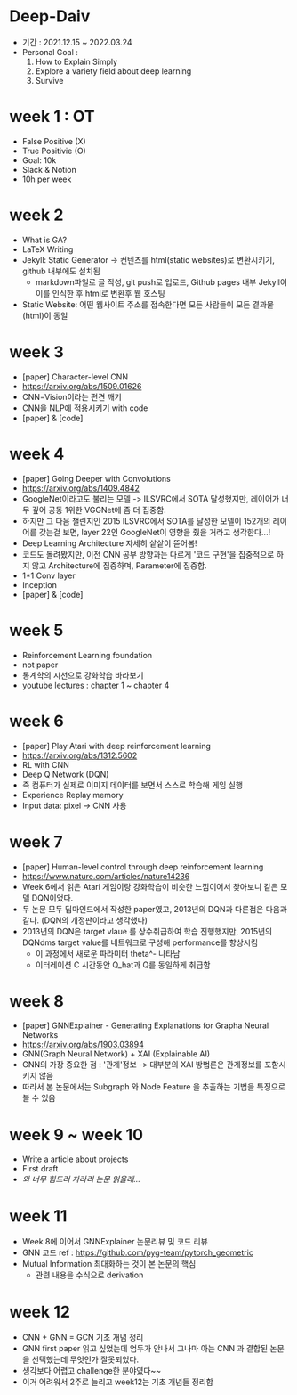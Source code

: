 # Deep-Daiv

- 기간 : 2021.12.15 ~ 2022.03.24
- Personal Goal : 
  1. How to Explain Simply 
  2. Explore a variety field about deep learning
  3. Survive

# week 1 : OT
- False Positive (X)
- True Positivie (O)
- Goal: 10k
- Slack & Notion
- 10h per week

# week 2
- What is GA?
- LaTeX Writing
- Jekyll: Static Generator -> 컨텐츠를 html(static websites)로 변환시키기, github 내부에도 설치됨
  - markdown파일로 글 작성, git push로 업로드, Github pages 내부 Jekyll이 이를 인식한 후 html로 변환후 웹 호스팅  
- Static Website: 어떤 웹사이트 주소를 접속한다면 모든 사람들이 모든 결과물(html)이 동일

# week 3
- [paper] Character-level CNN
- https://arxiv.org/abs/1509.01626
- CNN=Vision이라는 편견 깨기 
- CNN을 NLP에 적용시키기 with code
- [paper] & [code]

# week 4
- [paper] Going Deeper with Convolutions
- https://arxiv.org/abs/1409.4842
- GoogleNet이라고도 불리는 모델 -> ILSVRC에서 SOTA 달성했지만, 레이어가 너무 깊어 공동 1위한 VGGNet에 좀 더 집중함.
- 하지만 그 다음 챌린지인 2015 ILSVRC에서 SOTA를 달성한 모델이 152개의 레이어를 갖는걸 보면, layer 22인 GoogleNet이 영향을 줬을 거라고 생각한다...!
- Deep Learning Architecture 자세히 샅샅이 뜯어봄! 
- 코드도 돌려봤지만, 이전 CNN 공부 방향과는 다르게 '코드 구현'을 집중적으로 하지 않고 Architecture에 집중하며, Parameter에 집중함.
- 1\*1 Conv layer
- Inception
- [paper] & [code]

# week 5
- Reinforcement Learning foundation
- not paper
- 통계학의 시선으로 강화학습 바라보기
- youtube lectures : chapter 1 ~ chapter 4

# week 6
- [paper] Play Atari with deep reinforcement learning
- https://arxiv.org/abs/1312.5602
- RL with CNN
- Deep Q Network (DQN)
- 즉 컴퓨터가 실제로 이미지 데이터를 보면서 스스로 학습해 게임 실행 
- Experience Replay memory
- Input data: pixel -> CNN 사용


# week 7
- [paper] Human-level control through deep reinforcement learning
- https://www.nature.com/articles/nature14236
- Week 6에서 읽은 Atari 게임이랑 강화학습이 비슷한 느낌이어서 찾아보니 같은 모델 DQN이었다.
- 두 논문 모두 딥마인드에서 작성한 paper였고, 2013년의 DQN과 다른점은 다음과 같다. (DQN의 개정판이라고 생각했다)
- 2013년의 DQN은 target vlaue 를 상수취급하여 학습 진행했지만, 2015년의 DQNdms target value를 네트워크로 구성해 performance를 향상시킴
  - 이 과정에서 새로운 파라미터 theta^- 나타남
  - 이터레이션 C 시간동안 Q_hat과 Q를 동일하게 취급함
 

# week 8
- [paper] GNNExplainer - Generating Explanations for Grapha Neural Networks
- https://arxiv.org/abs/1903.03894
- GNN(Graph Neural Network) + XAI (Explainable AI)
- GNN의 가장 중요한 점 : '관계'정보 -> 대부분의 XAI 방법론은 관계정보를 포함시키지 않음
- 따라서 본 논문에서는 Subgraph 와 Node Feature 을 추출하는 기법을 특징으로 볼 수 있음

# week 9 ~ week 10
- Write a article about projects
- First draft
- *와 너무 힘드러 차라리 논문 읽을래...*

# week 11
- Week 8에 이어서 GNNExplainer 논문리뷰 및 코드 리뷰
- GNN 코드 ref : https://github.com/pyg-team/pytorch_geometric
- Mutual Information 최대화하는 것이 본 논문의 핵심
  - 관련 내용을 수식으로 derivation 

# week 12
- CNN + GNN = GCN 기초 개념 정리 
- GNN first paper 읽고 싶었는데 엄두가 안나서 그나마 아는 CNN 과 결합된 논문을 선택했는데 무엇인가 잘못되었다. 
- 생각보다 어렵고 challenge한 분야였다~~
- 이거 어려워서 2주로 늘리고 week12는 기초 개념들 정리함


